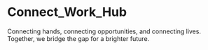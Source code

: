 # Connect_Work_Hub
Connecting hands, connecting opportunities, and connecting lives. Together, we bridge the gap for a brighter future.

